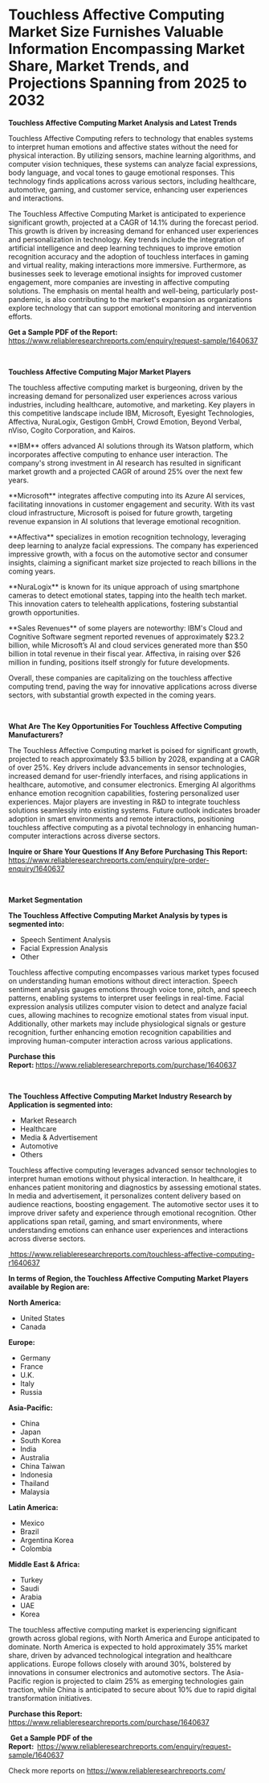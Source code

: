 <p><h1>Touchless Affective Computing Market Size Furnishes Valuable Information Encompassing Market Share, Market Trends, and Projections Spanning from 2025 to 2032</h1></p><p><strong>Touchless Affective Computing Market Analysis and Latest Trends</strong></p>
<p><p>Touchless Affective Computing refers to technology that enables systems to interpret human emotions and affective states without the need for physical interaction. By utilizing sensors, machine learning algorithms, and computer vision techniques, these systems can analyze facial expressions, body language, and vocal tones to gauge emotional responses. This technology finds applications across various sectors, including healthcare, automotive, gaming, and customer service, enhancing user experiences and interactions.</p><p>The Touchless Affective Computing Market is anticipated to experience significant growth, projected at a CAGR of 14.1% during the forecast period. This growth is driven by increasing demand for enhanced user experiences and personalization in technology. Key trends include the integration of artificial intelligence and deep learning techniques to improve emotion recognition accuracy and the adoption of touchless interfaces in gaming and virtual reality, making interactions more immersive. Furthermore, as businesses seek to leverage emotional insights for improved customer engagement, more companies are investing in affective computing solutions. The emphasis on mental health and well-being, particularly post-pandemic, is also contributing to the market's expansion as organizations explore technology that can support emotional monitoring and intervention efforts.</p></p>
<p><strong>Get a Sample PDF of the Report:&nbsp;</strong> <a href="https://www.reliableresearchreports.com/enquiry/request-sample/1640637?utm_campaign=3090&utm_medium=2&utm_source=Github&utm_content=ia&utm_term=23032025&utm_id=touchless-affective-computing">https://www.reliableresearchreports.com/enquiry/request-sample/1640637</a></p>
<p>&nbsp;</p>
<p><strong>Touchless Affective Computing Major Market Players</strong></p>
<p><p>The touchless affective computing market is burgeoning, driven by the increasing demand for personalized user experiences across various industries, including healthcare, automotive, and marketing. Key players in this competitive landscape include IBM, Microsoft, Eyesight Technologies, Affectiva, NuraLogix, Gestigon GmbH, Crowd Emotion, Beyond Verbal, nViso, Cogito Corporation, and Kairos.</p><p>**IBM** offers advanced AI solutions through its Watson platform, which incorporates affective computing to enhance user interaction. The company's strong investment in AI research has resulted in significant market growth and a projected CAGR of around 25% over the next few years.</p><p>**Microsoft** integrates affective computing into its Azure AI services, facilitating innovations in customer engagement and security. With its vast cloud infrastructure, Microsoft is poised for future growth, targeting revenue expansion in AI solutions that leverage emotional recognition.</p><p>**Affectiva** specializes in emotion recognition technology, leveraging deep learning to analyze facial expressions. The company has experienced impressive growth, with a focus on the automotive sector and consumer insights, claiming a significant market size projected to reach billions in the coming years.</p><p>**NuraLogix** is known for its unique approach of using smartphone cameras to detect emotional states, tapping into the health tech market. This innovation caters to telehealth applications, fostering substantial growth opportunities.</p><p>**Sales Revenues** of some players are noteworthy: IBM's Cloud and Cognitive Software segment reported revenues of approximately $23.2 billion, while Microsoft’s AI and cloud services generated more than $50 billion in total revenue in their fiscal year. Affectiva, in raising over $26 million in funding, positions itself strongly for future developments.</p><p>Overall, these companies are capitalizing on the touchless affective computing trend, paving the way for innovative applications across diverse sectors, with substantial growth expected in the coming years.</p></p>
<p>&nbsp;</p>
<p><strong>What Are The Key Opportunities For Touchless Affective Computing Manufacturers?</strong></p>
<p><p>The Touchless Affective Computing market is poised for significant growth, projected to reach approximately $3.5 billion by 2028, expanding at a CAGR of over 25%. Key drivers include advancements in sensor technologies, increased demand for user-friendly interfaces, and rising applications in healthcare, automotive, and consumer electronics. Emerging AI algorithms enhance emotion recognition capabilities, fostering personalized user experiences. Major players are investing in R&D to integrate touchless solutions seamlessly into existing systems. Future outlook indicates broader adoption in smart environments and remote interactions, positioning touchless affective computing as a pivotal technology in enhancing human-computer interactions across diverse sectors.</p></p>
<p><strong>Inquire or Share Your Questions If Any Before Purchasing This Report:</strong> <a href="https://www.reliableresearchreports.com/enquiry/pre-order-enquiry/1640637?utm_campaign=3090&utm_medium=2&utm_source=Github&utm_content=ia&utm_term=23032025&utm_id=touchless-affective-computing">https://www.reliableresearchreports.com/enquiry/pre-order-enquiry/1640637</a></p>
<p>&nbsp;</p>
<p><strong>Market Segmentation</strong></p>
<p><strong>The Touchless Affective Computing Market Analysis by types is segmented into:</strong></p>
<p><ul><li>Speech Sentiment Analysis</li><li>Facial Expression Analysis</li><li>Other</li></ul></p>
<p><p>Touchless affective computing encompasses various market types focused on understanding human emotions without direct interaction. Speech sentiment analysis gauges emotions through voice tone, pitch, and speech patterns, enabling systems to interpret user feelings in real-time. Facial expression analysis utilizes computer vision to detect and analyze facial cues, allowing machines to recognize emotional states from visual input. Additionally, other markets may include physiological signals or gesture recognition, further enhancing emotion recognition capabilities and improving human-computer interaction across various applications.</p></p>
<p><strong>Purchase this Report:&nbsp;</strong><a href="https://www.reliableresearchreports.com/purchase/1640637?utm_campaign=3090&utm_medium=2&utm_source=Github&utm_content=ia&utm_term=23032025&utm_id=touchless-affective-computing">https://www.reliableresearchreports.com/purchase/1640637</a></p>
<p>&nbsp;</p>
<p><strong>The Touchless Affective Computing Market Industry Research by Application is segmented into:</strong></p>
<p><ul><li>Market Research</li><li>Healthcare</li><li>Media & Advertisement</li><li>Automotive</li><li>Others</li></ul></p>
<p><p>Touchless affective computing leverages advanced sensor technologies to interpret human emotions without physical interaction. In healthcare, it enhances patient monitoring and diagnostics by assessing emotional states. In media and advertisement, it personalizes content delivery based on audience reactions, boosting engagement. The automotive sector uses it to improve driver safety and experience through emotional recognition. Other applications span retail, gaming, and smart environments, where understanding emotions can enhance user experiences and interactions across diverse sectors.</p></p>
<p><a href="https://www.reliableresearchreports.com/touchless-affective-computing-r1640637?utm_campaign=3090&utm_medium=2&utm_source=Github&utm_content=ia&utm_term=23032025&utm_id=touchless-affective-computing">&nbsp;https://www.reliableresearchreports.com/touchless-affective-computing-r1640637</a></p>
<p><strong>In terms of Region, the Touchless Affective Computing Market Players available by Region are:</strong></p>
<p>
    <p> <strong> North America: </strong>
        <ul>
            <li>United States</li>
            <li>Canada</li>
        </ul>
        </p> 
    <p> <strong> Europe: </strong>
        <ul>
            <li>Germany</li>
            <li>France</li>
            <li>U.K.</li>
            <li>Italy</li>
            <li>Russia</li>
        </ul>
        </p> 
    <p> <strong> Asia-Pacific: </strong>
        <ul>
            <li>China</li>
            <li>Japan</li>
            <li>South Korea</li>
            <li>India</li>
            <li>Australia</li>
            <li>China Taiwan</li>
            <li>Indonesia</li>
            <li>Thailand</li>
            <li>Malaysia</li>
        </ul>
        </p> 
    <p> <strong> Latin America: </strong>
        <ul>
            <li>Mexico</li>
            <li>Brazil</li>
            <li>Argentina Korea</li>
            <li>Colombia</li>
        </ul>
        </p> 
    <p> <strong> Middle East & Africa: </strong>
        <ul>
            <li>Turkey</li>
            <li>Saudi</li>
            <li>Arabia</li>
            <li>UAE</li>
            <li>Korea</li>
        </ul>
    </p>
    </p>
<p><p>The touchless affective computing market is experiencing significant growth across global regions, with North America and Europe anticipated to dominate. North America is expected to hold approximately 35% market share, driven by advanced technological integration and healthcare applications. Europe follows closely with around 30%, bolstered by innovations in consumer electronics and automotive sectors. The Asia-Pacific region is projected to claim 25% as emerging technologies gain traction, while China is anticipated to secure about 10% due to rapid digital transformation initiatives.</p></p>
<p><strong>Purchase this Report: </strong><a href="https://www.reliableresearchreports.com/purchase/1640637?utm_campaign=3090&utm_medium=2&utm_source=Github&utm_content=ia&utm_term=23032025&utm_id=touchless-affective-computing">https://www.reliableresearchreports.com/purchase/1640637</a></p>
<p>&nbsp;<strong>Get a Sample PDF of the Report:&nbsp;&nbsp;</strong><a href="https://www.reliableresearchreports.com/enquiry/request-sample/1640637?utm_campaign=3090&utm_medium=2&utm_source=Github&utm_content=ia&utm_term=23032025&utm_id=touchless-affective-computing">https://www.reliableresearchreports.com/enquiry/request-sample/1640637</a></p>
<p><strong></strong></p>
<p>Check more reports on <a href="https://www.reliableresearchreports.com/?utm_campaign=3090&utm_medium=2&utm_source=Github&utm_content=ia&utm_term=23032025&utm_id=touchless-affective-computing">https://www.reliableresearchreports.com/</a></p>